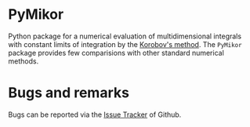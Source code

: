 # PyMikor

Python package for a numerical evaluation of multidimensional integrals with constant limits of integration by the [Korobov's method](http://wwwinfo.jinr.ru/programs/jinrlib/d121.htm).
The `PyMikor` package provides few comparisions with other standard numerical methods.

# Bugs and remarks

Bugs can be reported via the [Issue Tracker](https://github.com/Mezek/pymikor/issues) of Github.
